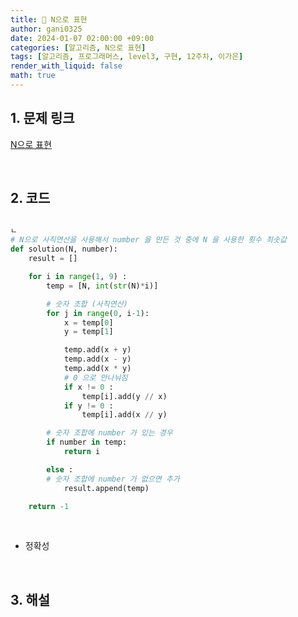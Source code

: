 ```yaml
---
title: 🐢 N으로 표현
author: gani0325
date: 2024-01-07 02:00:00 +09:00
categories: [알고리즘, N으로 표현]
tags: [알고리즘, 프로그래머스, level3, 구현, 12주차, 이가은]
render_with_liquid: false
math: true
---
```


## 1. 문제 링크

[N으로 표현](https://school.programmers.co.kr/learn/courses/30/lessons/42895)

<br>

## 2. 코드

```python

ㄴ
# N으로 사칙연산을 사용해서 number 을 만든 것 중에 N 을 사용한 횟수 최솟값
def solution(N, number):
    result = []

    for i in range(1, 9) :
        temp = [N, int(str(N)*i)]

        # 숫자 조합 (사칙연산)
        for j in range(0, i-1):
            x = temp[0]
            y = temp[1]

            temp.add(x + y)
            temp.add(x - y)
            temp.add(x * y)
            # 0 으로 안나눠짐
            if x != 0 :
                temp[i].add(y // x)
            if y != 0 :
                temp[i].add(x // y)

        # 숫자 조합에 number 가 있는 경우
        if number in temp:
            return i

        else :
        # 숫자 조합에 number 가 없으면 추가
            result.append(temp)

    return -1
```

<br>

- 정확성

<br>

## 3. 해설

